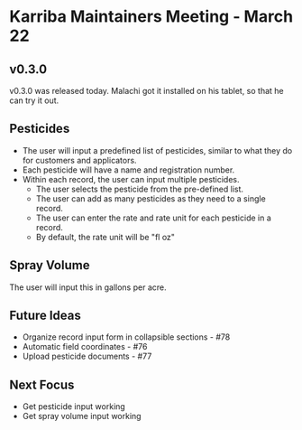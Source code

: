 # Karriba Maintainers Meeting - March 22

## v0.3.0

v0.3.0 was released today. Malachi got it installed on his tablet, so that he can try it out.

## Pesticides

- The user will input a predefined list of pesticides, similar to what they do for customers and applicators.
- Each pesticide will have a name and registration number.
- Within each record, the user can input multiple pesticides.
    - The user selects the pesticide from the pre-defined list.
    - The user can add as many pesticides as they need to a single record.
    - The user can enter the rate and rate unit for each pesticide in a record.
    - By default, the rate unit will be "fl oz"


## Spray Volume

The user will input this in gallons per acre.

## Future Ideas

- Organize record input form in collapsible sections - #78
- Automatic field coordinates - #76
- Upload pesticide documents - #77

## Next Focus

- Get pesticide input working
- Get spray volume input working
